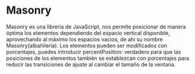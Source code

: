 # Masonry
Masonry es una libreria de JavaScript, nos permite posicionar de manera óptima los elementos dependiendo del espacio vertical disponible, aprovechando al máximo los espacios vacios, de ahi su nombre Masonry(albañilería).
Los elementos pueden ser modificados con porcentajes, puedes introducir 
percentPosition: verdadero 
para que las posiciones de los elementos también se establezcan con porcentajes para reducir las transiciones de ajuste al cambiar el tamaño de la ventana.
